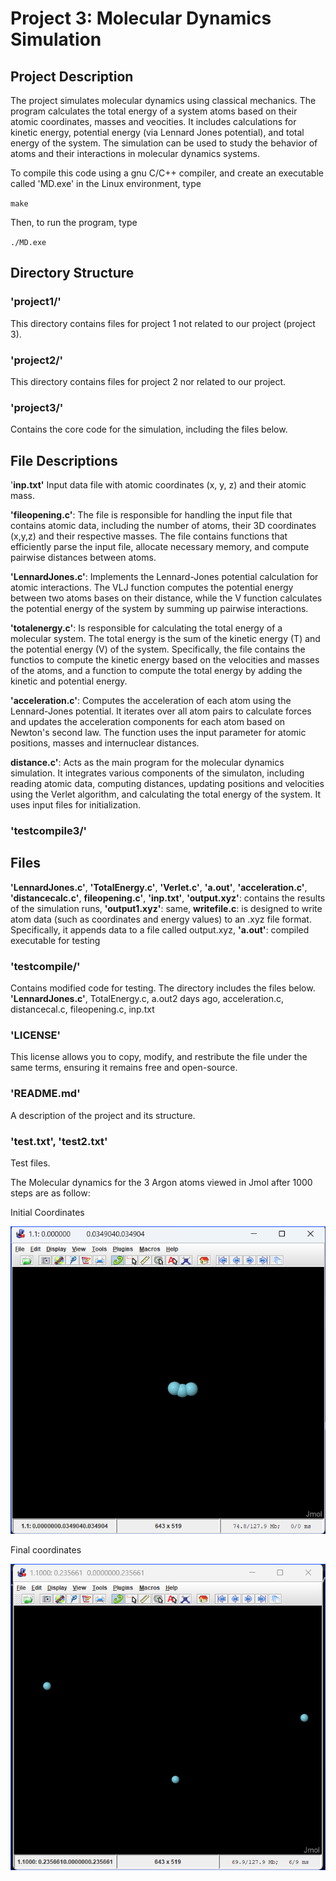 # Project 3: Molecular Dynamics Simulation

## Project Description
The project simulates molecular dynamics using classical mechanics. The program calculates the total energy of a system atoms based on their atomic coordinates, masses and veocities. It includes calculations for kinetic energy, potential energy (via Lennard Jones potential), and total energy of the system. The simulation can be used to study the behavior of atoms and their interactions in molecular dynamics systems.


To compile this code using a gnu C/C++ compiler, and create an executable called 'MD.exe' in the Linux environment, type

`make`

Then, to run the program, type

`./MD.exe`



## Directory Structure
### 'project1/'
This directory contains files for project 1 not related to our project (project 3).

### 'project2/'
This directory contains files for project 2 nor related to our project.

### 'project3/'
Contains the core code for the simulation, including the files below.


## File Descriptions

'**inp.txt'** Input data file with atomic coordinates (x, y, z) and their atomic mass.

**'fileopening.c'**: The file is responsible for handling the input file that contains atomic data, including the number of atoms, their 3D coordinates (x,y,z) and their respective masses. The file contains functions that efficiently parse the input file, allocate necessary memory, and compute pairwise distances between atoms.


**'LennardJones.c'**: Implements the Lennard-Jones potential calculation for atomic interactions. The VLJ function computes the potential energy between two atoms bases on their distance, while the V function calculates the potential energy of the system by summing up pairwise interactions.

**'totalenergy.c'**: Is responsible for calculating the total energy of a molecular system. The total energy is the sum of the kinetic energy (T) and the potential energy (V) of the system. Specifically, the file contains the functios to compute the kinetic energy based on the velocities and masses of the atoms, and a function to compute the total energy by adding the kinetic and potential energy.

**'acceleration.c'**: Computes the acceleration of each atom using the Lennard-Jones potential. It iterates over all atom pairs to calculate forces and updates the acceleration components for each atom based on Newton's second law. The function uses the input parameter for atomic positions, masses and internuclear distances.

**distance.c'**: Acts as the main program for the molecular dynamics simulation. It integrates various components of the simulaton, including reading atomic data, computing distances, updating positions and velocities using the Verlet algorithm, and calculating the total energy of the system. It uses input files for initialization.

### 'testcompile3/'
## Files

**'LennardJones.c'**,
**'TotalEnergy.c'**,
**'Verlet.c'**,
**'a.out'**,
**'acceleration.c'**,
**'distancecalc.c'**,
**fileopening.c'**,
**'inp.txt'**,
**'output.xyz'**: contains the results of the simulation runs,
**'output1.xyz'**: same, 
**writefile.c**: is designed to write atom data (such as coordinates and energy values) to an .xyz file format. Specifically, it appends data to a file called output.xyz,
**'a.out'**: compiled executable for testing

### 'testcompile/'
Contains modified code for testing.  The directory includes the files below.
**'LennardJones.c'**,
TotalEnergy.c,
a.out2 days ago,
acceleration.c,
distancecal.c,
fileopening.c,
inp.txt

### 'LICENSE' 
This license allows you to copy, modify, and restribute the file under the same terms, ensuring it remains free and open-source. 

### 'README.md'
A description of the project and its structure.

### 'test.txt', 'test2.txt'
Test files.


The Molecular dynamics for the 3 Argon atoms viewed in Jmol after 1000 steps are as follow:

Initial Coordinates

![image alt](https://github.com/arya-advaith/tccm-homeworks_trinity-Jia_Sheng-Dimitra_Fylaktopoulou-Arya_Advaith-/blob/79d3fdd45f7aed3cc443565b6fd20f7f22c5266c/MD_initial.png)

Final coordinates

![image alt](https://github.com/arya-advaith/tccm-homeworks_trinity-Jia_Sheng-Dimitra_Fylaktopoulou-Arya_Advaith-/blob/79d3fdd45f7aed3cc443565b6fd20f7f22c5266c/MD_final.png)








